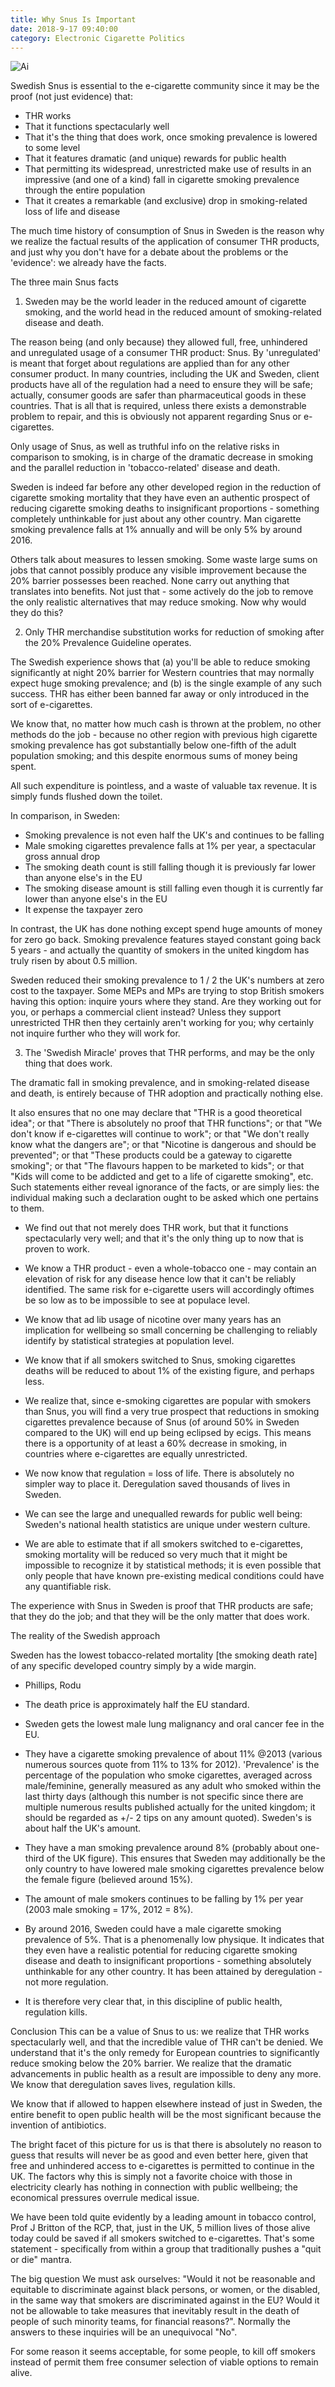 ```yaml
---
title: Why Snus Is Important
date: 2018-9-17 09:40:00
category: Electronic Cigarette Politics
---
```


![Ai](https://armorial-communes-basques.com/content/images/6.jpg)

Swedish Snus is essential to the e-cigarette community since it may be the proof (not just evidence) that:

 - THR works
 - That it functions spectacularly well
 - That it's the thing that does work, once smoking prevalence is lowered to some level
 - That it features dramatic (and unique) rewards for public health
 - That permitting its widespread, unrestricted make use of results in an impressive (and one of a kind) fall in cigarette smoking prevalence through the entire population
 - That it creates a remarkable (and exclusive) drop in smoking-related loss of life and disease

The much time history of consumption of Snus in Sweden is the reason why we realize the factual results of the application of consumer THR products, and just why you don't have for a debate about the problems or the 'evidence': we already have the facts.

The three main Snus facts
1. Sweden may be the world leader in the reduced amount of cigarette smoking, and the world head in the reduced amount of smoking-related disease and death.

The reason being (and only because) they allowed full, free, unhindered and unregulated usage of a consumer THR product: Snus. By 'unregulated' is meant that forget about regulations are applied than for any other consumer product. In many countries, including the UK and Sweden, client products have all of the regulation had a need to ensure they will be safe; actually, consumer goods are safer than pharmaceutical goods in these countries. That is all that is required, unless there exists a demonstrable problem to repair, and this is obviously not apparent regarding Snus or e-cigarettes.

Only usage of Snus, as well as truthful info on the relative risks in comparison to smoking, is in charge of the dramatic decrease in smoking and the parallel reduction in 'tobacco-related' disease and death.

Sweden is indeed far before any other developed region in the reduction of cigarette smoking mortality that they have even an authentic prospect of reducing cigarette smoking deaths to insignificant proportions - something completely unthinkable for just about any other country. Man cigarette smoking prevalence falls at 1% annually and will be only 5% by around 2016.

Others talk about measures to lessen smoking. Some waste large sums on jobs that cannot possibly produce any visible improvement because the 20% barrier possesses been reached. None carry out anything that translates into benefits. Not just that - some actively do the job to remove the only realistic alternatives that may reduce smoking. Now why would they do this?

2. Only THR merchandise substitution works for reduction of smoking after the 20% Prevalence Guideline operates.

The Swedish experience shows that (a) you'll be able to reduce smoking significantly at night 20% barrier for Western countries that may normally expect huge smoking prevalence; and (b) is the single example of any such success. THR has either been banned far away or only introduced in the sort of e-cigarettes.

We know that, no matter how much cash is thrown at the problem, no other methods do the job - because no other region with previous high cigarette smoking prevalence has got substantially below one-fifth of the adult population smoking; and this despite enormous sums of money being spent.

All such expenditure is pointless, and a waste of valuable tax revenue. It is simply funds flushed down the toilet.

In comparison, in Sweden:

 - Smoking prevalence is not even half the UK's and continues to be falling
 - Male smoking cigarettes prevalence falls at 1% per year, a spectacular gross annual drop
 - The smoking death count is still falling though it is previously far lower than anyone else's in the EU
 - The smoking disease amount is still falling even though it is currently far lower than anyone else's in the EU
 - It expense the taxpayer zero

In contrast, the UK has done nothing except spend huge amounts of money for zero go back. Smoking prevalence features stayed constant going back 5 years - and actually the quantity of smokers in the united kingdom has truly risen by about 0.5 million.

Sweden reduced their smoking prevalence to 1 / 2 the UK's numbers at zero cost to the taxpayer. Some MEPs and MPs are trying to stop British smokers having this option: inquire yours where they stand. Are they working out for you, or perhaps a commercial client instead? Unless they support unrestricted THR then they certainly aren't working for you; why certainly not inquire further who they will work for.

3. The 'Swedish Miracle' proves that THR performs, and may be the only thing that does work.

The dramatic fall in smoking prevalence, and in smoking-related disease and death, is entirely because of THR adoption and practically nothing else.

It also ensures that no one may declare that "THR is a good theoretical idea"; or that "There is absolutely no proof that THR functions"; or that "We don't know if e-cigarettes will continue to work"; or that "We don't really know what the dangers are"; or that "Nicotine is dangerous and should be prevented"; or that "These products could be a gateway to cigarette smoking"; or that "The flavours happen to be marketed to kids"; or that "Kids will come to be addicted and get to a life of cigarette smoking", etc. Such statements either reveal ignorance of the facts, or are simply lies: the individual making such a declaration ought to be asked which one pertains to them.

- We find out that not merely does THR work, but that it functions spectacularly very well; and that it's the only thing up to now that is proven to work.

- We know a THR product - even a whole-tobacco one - may contain an elevation of risk for any disease hence low that it can't be reliably identified. The same risk for e-cigarette users will accordingly oftimes be so low as to be impossible to see at populace level.

- We know that ad lib usage of nicotine over many years has an implication for wellbeing so small concerning be challenging to reliably identify by statistical strategies at population level.

- We know that if all smokers switched to Snus, smoking cigarettes deaths will be reduced to about 1% of the existing figure, and perhaps less.

- We realize that, since e-smoking cigarettes are popular with smokers than Snus, you will find a very true prospect that reductions in smoking cigarettes prevalence because of Snus (of around 50% in Sweden compared to the UK) will end up being eclipsed by ecigs. This means there is a opportunity of at least a 60% decrease in smoking, in countries where e-cigarettes are equally unrestricted.

- We now know that regulation = loss of life. There is absolutely no simpler way to place it. Deregulation saved thousands of lives in Sweden.

- We can see the large and unequalled rewards for public well being: Sweden's national health statistics are unique under western culture.

- We are able to estimate that if all smokers switched to e-cigarettes, smoking mortality will be reduced so very much that it might be impossible to recognize it by statistical methods; it is even possible that only people that have known pre-existing medical conditions could have any quantifiable risk.

The experience with Snus in Sweden is proof that THR products are safe; that they do the job; and that they will be the only matter that does work.

The reality of the Swedish approach

Sweden has the lowest tobacco-related mortality [the smoking death rate] of any specific developed country simply by a wide margin.
- Phillips, Rodu

- The death price is approximately half the EU standard.

- Sweden gets the lowest male lung malignancy and oral cancer fee in the EU.

- They have a cigarette smoking prevalence of about 11% @2013 (various numerous sources quote from 11% to 13% for 2012). 'Prevalence' is the percentage of the population who smoke cigarettes, averaged across male/feminine, generally measured as any adult who smoked within the last thirty days (although this number is not specific since there are multiple numerous results published actually for the united kingdom; it should be regarded as +/- 2 tips on any amount quoted). Sweden's is about half the UK's amount.

- They have a man smoking prevalence around 8% (probably about one-third of the UK figure). This ensures that Sweden may additionally be the only country to have lowered male smoking cigarettes prevalence below the female figure (believed around 15%).

- The amount of male smokers continues to be falling by 1% per year (2003 male smoking = 17%, 2012 = 8%).

- By around 2016, Sweden could have a male cigarette smoking prevalence of 5%. That is a phenomenally low physique. It indicates that they even have a realistic potential for reducing cigarette smoking disease and death to insignificant proportions - something absolutely unthinkable for any other country. It has been attained by deregulation - not more regulation.

- It is therefore very clear that, in this discipline of public health, regulation kills.

Conclusion
This can be a value of Snus to us: we realize that THR works spectacularly well, and that the incredible value of THR can't be denied. We understand that it's the only remedy for European countries to significantly reduce smoking below the 20% barrier. We realize that the dramatic advancements in public health as a result are impossible to deny any more. We know that deregulation saves lives, regulation kills.

We know that if allowed to happen elsewhere instead of just in Sweden, the entire benefit to open public health will be the most significant because the invention of antibiotics.

The bright facet of this picture for us is that there is absolutely no reason to guess that results will never be as good and even better here, given that free and unhindered access to e-cigarettes is permitted to continue in the UK. The factors why this is simply not a favorite choice with those in electricity clearly has nothing in connection with public wellbeing; the economical pressures overrule medical issue.

We have been told quite evidently by a leading amount in tobacco control, Prof J Britton of the RCP, that, just in the UK, 5 million lives of those alive today could be saved if all smokers switched to e-cigarettes. That's some statement - specifically from within a group that traditionally pushes a "quit or die" mantra.

The big question
We must ask ourselves: "Would it not be reasonable and equitable to discriminate against black persons, or women, or the disabled, in the same way that smokers are discriminated against in the EU? Would it not be allowable to take measures that inevitably result in the death of people of such minority teams, for financial reasons?". Normally the answers to these inquiries will be an unequivocal "No".

For some reason it seems acceptable, for some people, to kill off smokers instead of permit them free consumer selection of viable options to remain alive.
